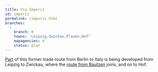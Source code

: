 ```yaml
---
title: Via Imperii
id: imperii
permalink: /imperii.html
branches:
  -
    branch: 0
    towns: "Leipzig,Zwickau,Plauen,Hof"
    mapagencies: d
    status: plan
---
```


[Part][0] of this former trade route from Berlin to Italy is being developed from Leipzig to Zwickau, where the [route from Bautzen][1] joins, and on to Hof.

[0]: http://www.jakobsweg-viaimperii.de/
[1]: sachsen.html